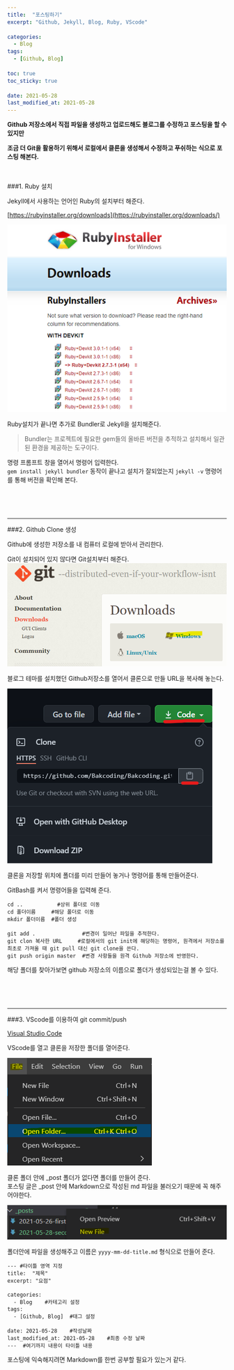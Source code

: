 ```yaml
---
title:  "포스팅하기"
excerpt: "Github, Jekyll, Blog, Ruby, VScode"

categories:
  - Blog
tags:
  - [Github, Blog]

toc: true
toc_sticky: true
 
date: 2021-05-28
last_modified_at: 2021-05-28
---  
```

**Github 저장소에서 직접 파일을 생성하고 업로드해도 블로그를 수정하고 포스팅을 할 수 있지만**  
  
**조금 더 Git을 활용하기 위해서 로컬에서 클론을 생성해서 수정하고 푸쉬하는 식으로 포스팅 해본다.**  
<br/>
<br/>

###1. Ruby 설치  
  
Jekyll에서 사용하는 언어인 Ruby의 설치부터 해준다.
  
[https://rubyinstaller.org/downloads](https://rubyinstaller.org/downloads/)  
  
 ![1](/assets/images/20210528_Posting/1.png)  

Ruby설치가 끝나면 추가로 Bundler로 Jekyll을 설치해준다.  
  
>Bundler는 프로젝트에 필요한 gem들의 올바른 버전을 추적하고 설치해서 일관된 환경을 제공하는 도구이다.  
  
명령 프롬프트 창을 열어서 명령어 입력한다.  
`gem install jekyll bundler` 동작이 끝나고  설치가 잘되었는지 `jekyll -v` 명령어를 통해 버전을 확인해 본다.  

<br/><br/><br/>

***

###2. Github Clone 생성  
  
Github에 생성한 저장소를 내 컴퓨터 로컬에 받아서 관리한다.  
  
Git이 설치되어 있지 않다면 Git설치부터 해준다.  
 ![1](/assets/images/20210528_Posting/2.png)  
  
블로그 테마를 설치했던 Github저장소를 열어서 클론으로 만들 URL을 복사해 놓는다.  

 ![1](/assets/images/20210528_Posting/3.png)  
  
클론을 저장할 위치에 폴더를 미리 만들어 놓거나 명령어를 통해 만들어준다.
  
GitBash를 켜서 명령어들을 입력해 준다.  
  
```
cd ..           #상위 폴더로 이동
cd 폴더이름     #해당 폴더로 이동
mkdir 폴더이름  #폴더 생성

git add .               #변경이 일어난 파일을 추적한다.
git clon 복사한 URL     #로컬에서의 git init에 해당하는 명령어, 원격에서 저장소를 최초로 가져올 때 git pull 대신 git clone을 쓴다. 
git push origin master  #변경 사항들을 원격 Github 저장소에 반영한다.
```  
  
해당 폴더를 찾아가보면 github 저장소의 이름으로 폴더가 생성되있는걸 볼 수 있다.  

<br/><br/><br/>

***

###3. VScode를 이용하여 git commit/push  
  
[Visual Studio Code](https://code.visualstudio.com/)  
  
VScode를 열고 클론을 저장한 폴더를 열어준다.  
  
 ![1](/assets/images/20210528_Posting/4.png)  
  
클론 폴더 안에 _post 폴더가 없다면 폴더를 만들어 준다.  
포스팅 글은 _post 안에 Markdown으로 작성된 md 파일을 불러오기 때문에 꼭 해주어야한다.  
  
 ![1](/assets/images/20210528_Posting/5.png)  
  
폴더안에 파일을 생성해주고 이름은 `yyyy-mm-dd-title.md` 형식으로 만들어 준다.  
  
```
--- #타이틀 영역 지정
title:  "제목"
excerpt: "요점"

categories:
  - Blog    #카테고리 설정
tags:
  - [Github, Blog]  #태그 설정
 
date: 2021-05-28    #작성날짜
last_modified_at: 2021-05-28    #최종 수정 날짜
---  #여기까지 내용이 타이틀 내용
```  
  
포스팅에 익숙해지려면 Markdown를 한번 공부할 필요가 있는거 같다.